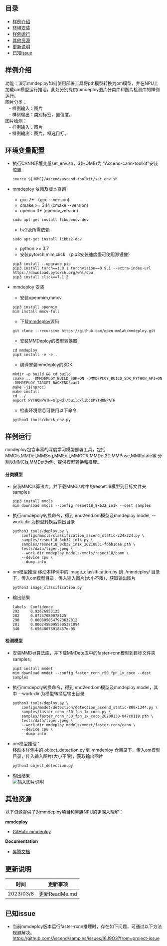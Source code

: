 ## 目录

  - [样例介绍](#样例介绍)
  - [环境安装](#环境安装)
  - [样例运行](#样例运行)
  - [其他资源](#其他资源)
  - [更新说明](#更新说明)
  - [已知issue](#已知issue)
    
## 样例介绍

  功能：演示mmdeploy如何使用部署工具将pth模型转换为om模型，并在NPU上加载om模型运行推理，此处分别提供mmdeploy图片分类库和图片检测库的样例运行。  
  图片分类：  
  &nbsp;&nbsp;    - 样例输入：图片  
  &nbsp;&nbsp;    - 样例输出：类别标签，置信度。  
  图片检测：  
  &nbsp;&nbsp;    - 样例输入：图片  
  &nbsp;&nbsp;    - 样例输出：图片，框选目标。

## 环境变量配置

  - 执行CANN环境变量set_env.sh，${HOME}为 "Ascend-cann-toolkit"安装位置
      ```
      source ${HOME}/Ascend/ascend-toolkit/set_env.sh  
      ```

  - mmdeploy 依赖及版本查询
      - gcc 7+        （gcc --version)
      - cmake >= 3.14  (cmake --version)  
      - opencv 3+      (opencv_version)
      ```      
      sudo apt-get install libopencv-dev 
      ```  
      - bz2及所需依赖
      ```   
      sudo apt-get install libbz2-dev 
      ```
      - python >= 3.7
      - 安装pytorch,mim,click  （pip3安装速度慢可使用源镜像）
      ```
      pip3 install --upgrade pip  
      pip3 install torch==1.8.1 torchvision==0.9.1 --extra-index-url https://download.pytorch.org/whl/cpu  
      pip3 install click==7.1.2 
      ```

  - mmdeploy 安装
      - 安装openmim,mmcv
      ```
      pip3 install openmim
      mim install mmcv-full 
      ```
      - 下载[mmdeploy](https://github.com/open-mmlab/mmdeploy)源码
      ```
      git clone --recursive https://github.com/open-mmlab/mmdeploy.git
      ```
      - 安装MMDeploy的模型转换器
      ```
      cd mmdeploy
      pip3 install -v -e .
      
      ```
      - 编译安装mmdeploy的SDK
      ```
      mkdir -p build && cd build
      cmake .. -DMMDEPLOY_BUILD_SDK=ON -DMMDEPLOY_BUILD_SDK_PYTHON_API=ON -DMMDEPLOY_TARGET_BACKENDS=acl
      make -j$(nproc)
      make install
      cd ../
      export PYTHONPATH=$(pwd)/build/lib:$PYTHONPATH
      ```
      - 检查环境信息可使用以下命令
      ```
      python3 tools/check_env.py
      ```

## 样例运行
  mmdeploy包含丰富的深度学习模型部署工具，包括MMCls,MMDet,MMSeg,MMEdit,MMOCR,MMDet3D,MMPose,MMRotate等
  分别以MMCls,MMDet为例，提供模型转换和推理。

#### 分类模型
  - 安装MMCls算法库，并下载MMCls库中的resnet18模型到目标文件夹samples
    ```
    pip3 install mmcls
    mim download mmcls --config resnet18_8xb32_in1k --dest samples
    ```    
  - 执行mmdepoly转换命令，得到 end2end.om模型及mmdeploy model, --work-dir 为模型转换后输出目录
    ```
    python3 tools/deploy.py \  
        configs/mmcls/classification_ascend_static-224x224.py \  
        samples/resnet18_8xb32_in1k.py \
        samples/resnet18_8xb32_in1k_20210831-fbbb1da6.pth \  
        tests/data/tiger.jpeg \  
        --work-dir mmdeploy_models/mmcls/resnet18/cann \  
        --device cpu \  
        --dump-info
    ```
  - om模型推理
    移动本样例中的 image_classification.py 到 ./mmdeploy/ 目录下，传入om模型目录，传入输入图片(大小不限)，获取输出图片
    ```
    python3 image_classification.py
    ```
  - 输出结果  
    ```
    labels  Confidence
    292     0.92626953125
    282     0.07257080078125
    290     0.0008058547973632812
    281     0.00024580955505371094
    340     5.65648078918457e-05
    ```
                  
#### 检测模型
  - 安装MMDet算法库，并下载MMDete库中的faster-rcnn模型到目标文件夹samples。
    ```
    pip3 install mmdet
    mim download mmdet --config faster_rcnn_r50_fpn_1x_coco --dest samples
    ```    
  - 执行mmdepoly转换命令，得到 end2end.om模型及mmdeploy model，其中 --work-dir 为模型转换后输出目录
    ```
    python3 tools/deploy.py \
        configs/mmdet/detection/detection_ascend_static-800x1344.py \
        samples/faster_rcnn_r50_fpn_1x_coco.py \
        samples/faster_rcnn_r50_fpn_1x_coco_20200130-047c8118.pth \
        tests/data/tiger.jpeg \
        --work-dir mmdeploy_models/mmdet/faster-rcnn/cann \
        --device cpu \
        --dump-info
    ```
  - om模型推理：  
    移动本样例中的 object_detection.py 到 mmdeploy 仓目录下，传入om模型目录，传入输入图片(大小不限)，获取输出图片
    ```
    python3 object_detection.py
    ```
  - 输出结果  
                ![输入图片说明](https://obs-9be7.obs.cn-east-2.myhuaweicloud.com/contributeSamples/paddle/output_detection.png)

## 其他资源

以下资源提供了对mmdeploy项目和昇腾NPU的更深入理解：

**mmdeploy**
- [GitHub: mmdeploy](https://github.com/open-mmlab/mmdeploy)

**Documentation**

- [昇腾文档](https://www.hiascend.com/document?tag=community-developer)

## 更新说明
  | 时间 | 更新事项 |
|----|------|
| 2023/03/8 | 更新ReadMe.md|
  
## 已知issue
  - 当前mmdeploy版本运行faster-rcnn推理时，存在如下问题，可通过以下方法规避解决。  
    https://github.com/Ascend/samples/issues/I6J9O3?from=project-issue
